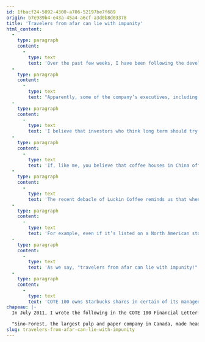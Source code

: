 ```yaml
---
id: 1fbacf24-5092-4300-a706-52197be7f689
origin: b7e989b4-e43a-45a4-a6cf-a3d0b8d03378
title: 'Travelers from afar can lie with impunity'
html_content:
  -
    type: paragraph
    content:
      -
        type: text
        text: 'Over the past few weeks, I have been following the developments of a Chinese company that has curiously reminded me of the Sino-Forest case. You may have heard of the Chinese company Luckin Coffee ("LK"), a Chinese competitor to Starbucks, whose stock recently collapsed on the stock market. Much like Sino-Forest in 2011, Luckin’s stock collapsed by more than 75% on April 2.'
  -
    type: paragraph
    content:
      -
        type: text
        text: "Apparently, some of the company’s executives, including its president (COO), had boosted the company's revenues by almost 40% since the second quarter of last year. It’s also interesting to note that Luckin's alleged fraud had first been pointed out by the firm specializing in short selling, Muddy Waters, the same company that had uncovered the fraud surrounding Sino-Forest."
  -
    type: paragraph
    content:
      -
        type: text
        text: 'I believe that investors who think long term should try to take advantage of the future growth of emerging countries such as China. At the same time, I believe that investing directly in these countries is particularly dangerous. I believe that the best way to participate in the economic growth of these countries is to do so indirectly: through North American multinationals that operate in these countries.'
  -
    type: paragraph
    content:
      -
        type: text
        text: 'If, like me, you believe that coffee houses in China offer great potential for the next many years, it’s much less risky to do so through Starbucks than through Luckin, even if the growth potential of Starbucks in China is diluted by its presence in many other countries in the world. This is the choice we made in 2019 by acquiring Starbucks shares in our managed portfolios.'
  -
    type: paragraph
    content:
      -
        type: text
        text: 'The recent debacle of Luckin Coffee reminds us that when it comes to investing, the lure of a "beautiful story" cannot replace a rigorous fundamental and qualitative analysis. In fact, among the risks of investing internationally, one must not only take into account the high exchange and geopolitical risks, but also those linked to compliance, verification and transparency standards which are much lower than in North America.'
  -
    type: paragraph
    content:
      -
        type: text
        text: 'For example, even if it’s listed on a North American stock exchange, a foreign company operating in a distant jurisdiction is not necessarily subjected to the same regulatory requirements as North American companies. We favour companies that publish an annual 10K report which requires the disclosure of certain key elements.'
  -
    type: paragraph
    content:
      -
        type: text
        text: 'As we say, "travelers from afar can lie with impunity!"'
  -
    type: paragraph
    content:
      -
        type: text
        text: 'COTE 100 owns Starbucks shares in certain of its managed portfolios.'
chapeau: |-
  In July 2011, I wrote the following in the COTE 100 Financial Letter:

  "Sino-Forest, the largest pulp and paper company in Canada, made headlines after a Hong Kong analyst published a report alleging that the company had committed several accounting irregularities, in particular by overvaluing the value of its woodlands as well as by carrying out transactions between its subsidiaries to boost sales. The future will tell us if the analyst was right to worry, but the shareholders didn’t wait for the independent report commissioned by the company's board of directors, as the stock fell more than 80% compared to its peak of the last 52 weeks reached last February… Even if no investor is safe from fraud, these latest events remind us too well that China is far from North American standards in terms of compliance, verification and transparency."
slug: travelers-from-afar-can-lie-with-impunity
---
```

